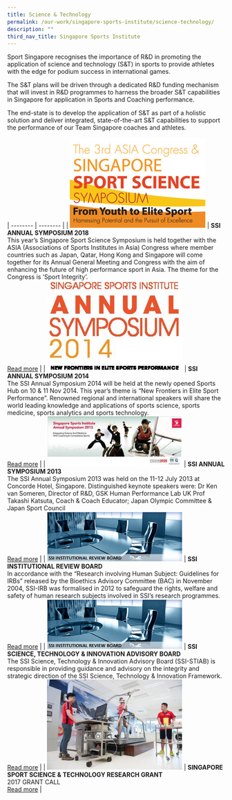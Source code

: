 ```yaml
---
title: Science & Technology
permalink: /our-work/singapore-sports-institute/science-technology/
description: ""
third_nav_title: Singapore Sports Institute
---
```


Sport Singapore recognises the importance of R&D in promoting the application of science and technology (S&T) in sports to provide athletes with the edge for podium success in international games.   
  
The S&T plans will be driven through a dedicated R&D funding mechanism that will invest in R&D programmes to harness the broader S&T capabilities in Singapore for application in Sports and Coaching performance.   
  
The end-state is to develop the application of S&T as part of a holistic solution and deliver integrated, state-of-the-art S&T capabilities to support the performance of our Team Singapore coaches and athletes.

| -------- | -------- | 
| ![](/images/What%20We%20Do/Singapore%20Sports%20Institute/Science%20and%20Technology/SSI-Symposium-2018.jpeg)     | **SSI ANNUAL SYMPOSIUM 2018**<br>This year’s Singapore Sport Science Symposium is held together with the ASIA (Associations of Sports Institutes in Asia) Congress where member countries such as Japan, Qatar, Hong Kong and Singapore will come together for its Annual General Meeting and Congress with the aim of enhancing the future of high performance sport in Asia. The theme for the Congress is ‘Sport Integrity’.<br>[Read more](/singapore-sports-institute/science-and-technology/ssi-annual-symposium-2018/)     | 
| ![](/images/What%20We%20Do/Singapore%20Sports%20Institute/Science%20and%20Technology/SSI_Symposium_2014.jpeg) | **SSI ANNUAL SYMPOSIUM 2014**<br>The SSI Annual Symposium 2014 will be held at the newly opened Sports Hub on 10 & 11 Nov 2014. This year’s theme is “New Frontiers in Elite Sport Performance”. Renowned regional and international speakers will share the world leading knowledge and applications of sports science, sports medicine, sports analytics and sports technology.<br>[Read more](/singapore-sports-institute/science-and-technology/ssi-annual-symposium-2014/)     | 
| ![](/images/What%20We%20Do/Singapore%20Sports%20Institute/Science%20and%20Technology/SSI_Annual_Symposium_2013.jpeg) | **SSI ANNUAL SYMPOSIUM 2013**<br>The SSI Annual Symposium 2013 was held on the 11-12 July 2013 at Concorde Hotel, Singapore. Distinguished keynote speakers were: Dr Ken van Someren, Director of R&D, GSK Human Performance Lab UK  Prof Takashi Katsuta, Coach & Coach Educator; Japan Olympic Committee & Japan Sport Council<br>[Read more](/singapore-sports-institute/science-and-technology/ssi-annual-symposium-2013/)     |
| ![](/images/What%20We%20Do/Singapore%20Sports%20Institute/Science%20and%20Technology/SSI_IRB.png) | **SSI INSTITUTIONAL REVIEW BOARD**<br>In accordance with the “Research involving Human Subject: Guidelines for IRBs” released by the Bioethics Advisory Committee (BAC) in November 2004, SSI-IRB was formalised in 2012 to safeguard the rights, welfare and safety of human research subjects involved in SSI’s research programmes.<br>[Read more](/singapore-sports-institute/science-and-technology/ssi-institutional-review-board/)     |
| ![](/images/What%20We%20Do/Singapore%20Sports%20Institute/Science%20and%20Technology/SSI_IRB.png) | **SSI SCIENCE, TECHNOLOGY & INNOVATION ADVISORY BOARD**<br>The SSI Science, Technology & Innovation Advisory Board (SSI-STIAB) is responsible in providing guidance and advisory on the integrity and strategic direction of the SSI Science, Technology & Innovation Framework.<br>[Read more](/singapore-sports-institute/science-and-technology/ssi-science-technology-innovation-advisory-board/)     |
| ![](/images/What%20We%20Do/Singapore%20Sports%20Institute/Science%20and%20Technology/Science_and_Technology_SSI.jpeg) | **SINGAPORE SPORT SCIENCE & TECHNOLOGY RESEARCH GRANT**<br>2017 GRANT CALL<br>[Read more](/singapore-sports-institute/science-and-technology/singapore-sport-science-technology-research-grant/)     |
